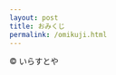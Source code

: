 ```yaml
---
layout: post
title: おみくじ
permalink: /omikuji.html
---
```





<div id="myplace"></div>
<script type="text/javascript">
var lists=[
'<a><img src="https://raw.githubusercontent.com/njj12/njj12.github.io/master/public/images/omikuji/omikuji_chuukichi.png"></a>',
'<a><img src="https://raw.githubusercontent.com/njj12/njj12.github.io/master/public/images/omikuji/omikuji_daikichi.png"></a>',
'<a><img src="https://raw.githubusercontent.com/njj12/njj12.github.io/master/public/images/omikuji/omikuji_daikyou.png"></a>',
'<a><img src="https://raw.githubusercontent.com/njj12/njj12.github.io/master/public/images/omikuji/omikuji_kichi.png"></a>',
'<a><img src="https://raw.githubusercontent.com/njj12/njj12.github.io/master/public/images/omikuji/omikuji_kyou.png"></a>'
'<a><img src="https://raw.githubusercontent.com/njj12/njj12.github.io/master/public/images/omikuji/omikuji_suekichi.png"></a>',
'<a><img src="https://raw.githubusercontent.com/njj12/njj12.github.io/master/public/images/omikuji/omikuji_syoukichi.png"></a>',
'<a><img src="https://raw.githubusercontent.com/njj12/njj12.github.io/master/public/images/omikuji/omikuji_daikyou.png"></a>',
'<a><img src="https://raw.githubusercontent.com/njj12/njj12.github.io/master/public/images/omikuji/omikuji_kyou.png"></a>',,
];
var rNo = Math.floor(Math.random() * lists.length);
document.getElementById('myplace').innerHTML = lists[rNo];
</script>
  




<p>© いらすとや</p>

